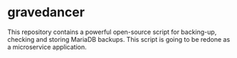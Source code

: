 # gravedancer
This repository contains a powerful open-source script for backing-up, checking and storing MariaDB backups. This script is going to be redone as a microservice application.
